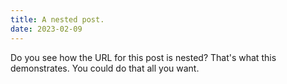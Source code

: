 ```yaml
---
title: A nested post.
date: 2023-02-09
---
```


Do you see how the URL for this post is nested? That's what this demonstrates. You could do that all you want.
